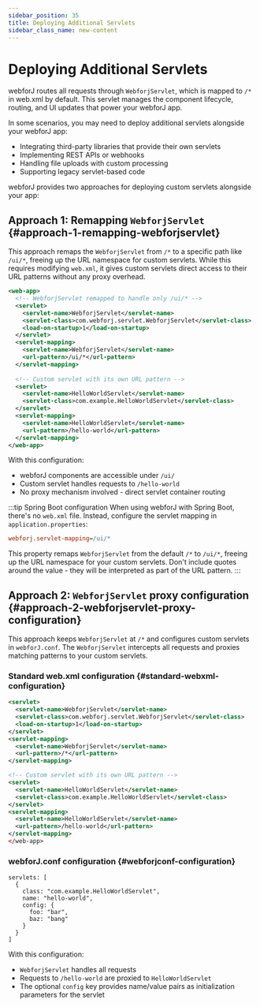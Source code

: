```yaml
---
sidebar_position: 35
title: Deploying Additional Servlets
sidebar_class_name: new-content
---
```

<!-- vale off -->
# Deploying Additional Servlets <DocChip chip='since' label='25.02' />
<!-- vale on -->

webforJ routes all requests through `WebforjServlet`, which is mapped to `/*` in web.xml by default. This servlet manages the component lifecycle, routing, and UI updates that power your webforJ app.

In some scenarios, you may need to deploy additional servlets alongside your webforJ app:
- Integrating third-party libraries that provide their own servlets
- Implementing REST APIs or webhooks
- Handling file uploads with custom processing
- Supporting legacy servlet-based code

webforJ provides two approaches for deploying custom servlets alongside your app:

## Approach 1: Remapping `WebforjServlet` {#approach-1-remapping-webforjservlet}

This approach remaps the `WebforjServlet` from `/*` to a specific path like `/ui/*`, freeing up the URL namespace for custom servlets. While this requires modifying `web.xml`, it gives custom servlets direct access to their URL patterns without any proxy overhead.

```xml
<web-app>
  <!-- WebforjServlet remapped to handle only /ui/* -->
  <servlet>
    <servlet-name>WebforjServlet</servlet-name>
    <servlet-class>com.webforj.servlet.WebforjServlet</servlet-class>
    <load-on-startup>1</load-on-startup>
  </servlet>
  <servlet-mapping>
    <servlet-name>WebforjServlet</servlet-name>
    <url-pattern>/ui/*</url-pattern>
  </servlet-mapping>
  
  <!-- Custom servlet with its own URL pattern -->
  <servlet>
    <servlet-name>HelloWorldServlet</servlet-name>
    <servlet-class>com.example.HelloWorldServlet</servlet-class>
  </servlet>
  <servlet-mapping>
    <servlet-name>HelloWorldServlet</servlet-name>
    <url-pattern>/hello-world</url-pattern>
  </servlet-mapping>
</web-app>
```

With this configuration:
- webforJ components are accessible under `/ui/`
- Custom servlet handles requests to `/hello-world`
- No proxy mechanism involved - direct servlet container routing

:::tip Spring Boot configuration
When using webforJ with Spring Boot, there's no `web.xml` file. Instead, configure the servlet mapping in `application.properties`:

```Ini
webforj.servlet-mapping=/ui/*
```

This property remaps `WebforjServlet` from the default `/*` to `/ui/*`, freeing up the URL namespace for your custom servlets. Don't include quotes around the value - they will be interpreted as part of the URL pattern.
:::

## Approach 2: `WebforjServlet` proxy configuration {#approach-2-webforjservlet-proxy-configuration}

This approach keeps `WebforjServlet` at `/*` and configures custom servlets in `webforJ.conf`. The `WebforjServlet` intercepts all requests and proxies matching patterns to your custom servlets.

### Standard web.xml configuration {#standard-webxml-configuration}

```xml
<servlet>
  <servlet-name>WebforjServlet</servlet-name>
  <servlet-class>com.webforj.servlet.WebforjServlet</servlet-class>
  <load-on-startup>1</load-on-startup>
</servlet>
<servlet-mapping>
  <servlet-name>WebforjServlet</servlet-name>
  <url-pattern>/*</url-pattern>
</servlet-mapping>

<!-- Custom servlet with its own URL pattern -->
<servlet>
  <servlet-name>HelloWorldServlet</servlet-name>
  <servlet-class>com.example.HelloWorldServlet</servlet-class>
</servlet>
<servlet-mapping>
  <servlet-name>HelloWorldServlet</servlet-name>
  <url-pattern>/hello-world</url-pattern>
</servlet-mapping>
</web-app>
```

### webforJ.conf configuration {#webforjconf-configuration}

```hocon
servlets: [
  {
    class: "com.example.HelloWorldServlet",
    name: "hello-world",
    config: {
      foo: "bar",
      baz: "bang"
    }
  }
]
```

With this configuration:
- `WebforjServlet` handles all requests
- Requests to `/hello-world` are proxied to `HelloWorldServlet`
- The optional `config` key provides name/value pairs as initialization parameters for the servlet